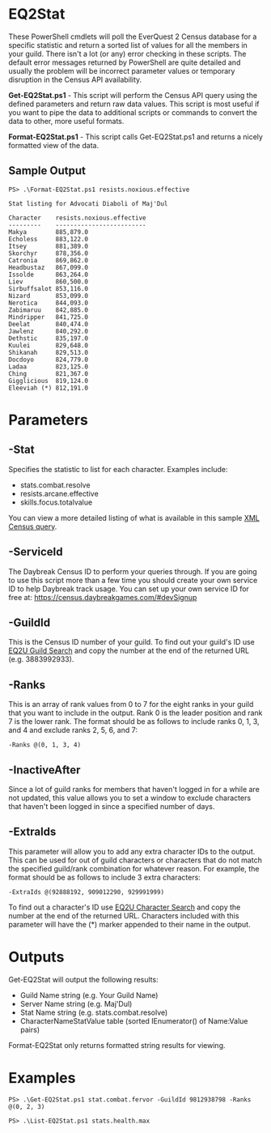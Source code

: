 # EQ2Stat

These PowerShell cmdlets will poll the EverQuest 2 Census database for a specific statistic and return a sorted list of values for all the members in your guild.  There isn't a lot (or any) error checking in these scripts.  The default error messages returned by PowerShell are quite detailed and usually the problem will be incorrect parameter values or temporary disruption in the Census API availability.

**Get-EQ2Stat.ps1** - This script will perform the Census API query using the defined parameters and return raw data values.  This script is most useful if you want to pipe the data to additional scripts or commands to convert the data to other, more useful formats.

**Format-EQ2Stat.ps1** - This script calls Get-EQ2Stat.ps1 and returns a nicely formatted view of the data.

## Sample Output
```
PS> .\Format-EQ2Stat.ps1 resists.noxious.effective

Stat listing for Advocati Diaboli of Maj'Dul   
                                               
Character    resists.noxious.effective         
---------    -------------------------         
Makya        885,879.0                         
Echoless     883,122.0                         
Itsey        881,389.0                         
Skorchyr     878,356.0                         
Catronia     869,862.0                         
Headbustaz   867,099.0                         
Issolde      863,264.0                         
Liev         860,500.0                         
Sirbuffsalot 853,116.0                         
Nizard       853,099.0                         
Nerotica     844,093.0                         
Zabimaruu    842,885.0                         
Mindripper   841,725.0                         
Deelat       840,474.0                         
Jawlenz      840,292.0                         
Dethstic     835,197.0                         
Kuulei       829,648.0                         
Shikanah     829,513.0                         
Docdoyo      824,779.0                         
Ladaa        823,125.0                         
Ching        821,367.0                         
Gigglicious  819,124.0                         
Eleeviah (*) 812,191.0                         
```

# Parameters

## -Stat
Specifies the statistic to list for each character. Examples include:
* stats.combat.resolve
* resists.arcane.effective
* skills.focus.totalvalue

You can view a more detailed listing of what is available in this sample [XML Census query](https://census.daybreakgames.com/xml/get/eq2/character/476741691100?c:show=stats,resists,ascension_list,skills).

## -ServiceId
The Daybreak Census ID to perform your queries through. If you
are going to use this script more than a few time you should 
create your own service ID to help Daybreak track usage. You can
set up your own service ID for free at: https://census.daybreakgames.com/#devSignup

## -GuildId
This is the Census ID number of your guild.  To find out your guild's 
ID use [EQ2U Guild Search](https://u.eq2wire.com/soe/guild_search) and copy the number at the end of the returned URL (e.g. 3883992933). 

## -Ranks
This is an array of rank values from 0 to 7 for the eight ranks
in your guild that you want to include in the output.  Rank 0
is the leader position and rank 7 is the lower rank.  The
format should be as follows to include ranks 0, 1, 3, and 4 and
exclude ranks 2, 5, 6, and 7:

    -Ranks @(0, 1, 3, 4)

## -InactiveAfter
Since a lot of guild ranks for members that haven't logged in
for a while are not updated, this value allows you to set a
window to exclude characters that haven't been logged in
since a specified number of days.

## -ExtraIds
This parameter will allow you to add any extra character IDs
to the output. This can be used for out of guild characters
or characters that do not match the specified guild/rank 
combination for whatever reason. For example, the format
should be as follows to include 3 extra characters:

    -ExtraIds @(92888192, 909012290, 929991999)

To find out a character's ID use [EQ2U Character Search](https://u.eq2wire.com/soe/character_search) and copy the number at the end of the returned URL.  Characters included with this parameter will have the (*) marker appended to their name in the output.

# Outputs

Get-EQ2Stat will output the following results:

* Guild Name string (e.g. Your Guild Name)
* Server Name string (e.g. Maj'Dul)
* Stat Name string (e.g. stats.combat.resolve)
* CharacterNameStatValue table (sorted IEnumerator() of Name:Value pairs)

Format-EQ2Stat only returns formatted string results for viewing.

# Examples

    PS> .\Get-EQ2Stat.ps1 stat.combat.fervor -GuildId 9812938798 -Ranks @(0, 2, 3)

    PS> .\List-EQ2Stat.ps1 stats.health.max

